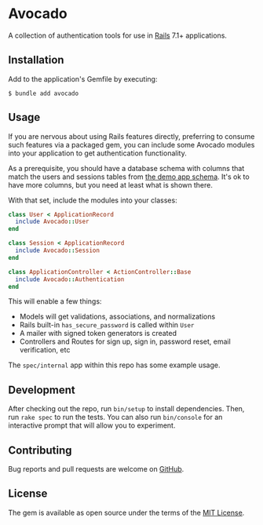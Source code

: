 # Avocado

A collection of authentication tools for use in [Rails] 7.1+ applications.

## Installation

Add to the application's Gemfile by executing:

    $ bundle add avocado

## Usage

If you are nervous about using Rails features directly, preferring to consume
such features via a packaged gem, you can include some Avocado modules into your
application to get authentication functionality.

As a prerequisite, you should have a database schema with columns that match the
users and sessions tables from [the demo app schema]. It's ok to have more
columns, but you need at least what is shown there.

With that set, include the modules into your classes:

```ruby
class User < ApplicationRecord
  include Avocado::User
end

class Session < ApplicationRecord
  include Avocado::Session
end

class ApplicationController < ActionController::Base
  include Avocado::Authentication
end
```

This will enable a few things:

- Models will get validations, associations, and normalizations
- Rails built-in `has_secure_password` is called within `User`
- A mailer with signed token generators is created
- Controllers and Routes for sign up, sign in, password reset, email
  verification, etc

The `spec/internal` app within this repo has some example usage.

## Development

After checking out the repo, run `bin/setup` to install dependencies. Then, run
`rake spec` to run the tests. You can also run `bin/console` for an interactive
prompt that will allow you to experiment.

## Contributing

Bug reports and pull requests are welcome on [GitHub].

## License

The gem is available as open source under the terms of the [MIT License].

[GitHub]: https://github.com/tcuwp/avocado
[MIT License]: https://opensource.org/licenses/MIT
[Rails]: https://github.com/rails/rails
[the demo app schema]: https://github.com/tcuwp/avocado/blob/main/spec/internal/db/schema.rb
